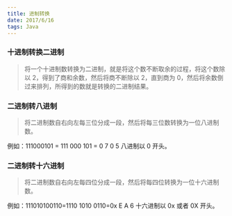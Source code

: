 ```yaml
---
title: 进制转换
date: 2017/6/16 
tags: Java
---
```


### 十进制转换二进制
> 将一个十进制数转换为二进制，就是将这个数不断取余的过程，将这个数除以 2，得到了商和余数，然后将商不断除以 2，直到商为 0，然后将余数倒过来排列，所得到的数就是转换的二进制结果。
###  二进制转八进制
>将二进制数自右向左每三位分成一段，然后将每三位数转换为一位八进制数。

 例如：111000101 = 111 000 101 = 0 7 0 5
 八进制以 0 开头。

### 二进制转十六进制
> 将二进制数自右向左每四位分成一段，然后将每四位转换为一位十六进制数。

例如：111010100110=1110 1010 0110=0x E A 6
 十六进制以 0x 或者 0X 开头。

